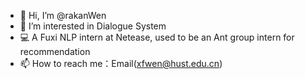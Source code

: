 - 👋 Hi, I’m @rakanWen
- 👀 I’m interested in Dialogue System
- 💻 A Fuxi NLP intern at Netease, used to be an Ant group intern for recommendation
- 📫 How to reach me：Email(xfwen@hust.edu.cn)
